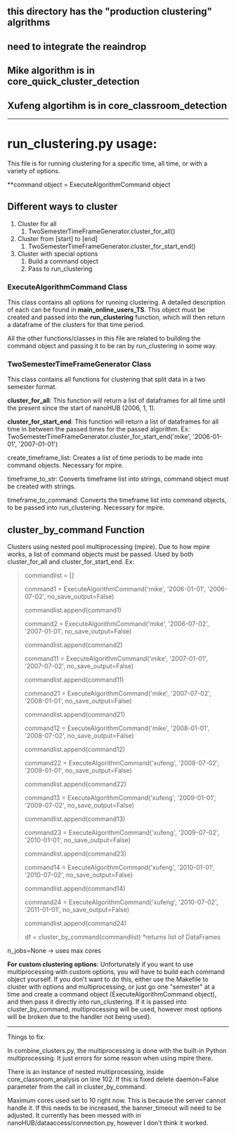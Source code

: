 ## this directory has the "production clustering" algrithms
## need to integrate the reaindrop 

## Mike algorithm is in core_quick_cluster_detection
## Xufeng algortihm is in core_classroom_detection

---
# run_clustering.py usage:

This file is for running clustering for a specific time, all time,
or with a variety of options.

**command object = ExecuteAlgorithmCommand object

## Different ways to cluster

1. Cluster for all
   1. TwoSemesterTimeFrameGenerator.cluster_for_all()
2. Cluster from [start] to [end]
   1. TwoSemesterTimeFrameGenerator.cluster_for_start_end()
3. Cluster with special options
   1. Build a command object
   2. Pass to run_clustering

### ExecuteAlgorithmCommand Class
This class contains all options for running clustering. A detailed description
of each can be found in **main_online_users_TS**. This object must be created and passed into the **run_clustering**
function, which will then return a dataframe of the clusters for that time period.

All the other functions/classes in this file are related to building the command object and passing it
to be ran by run_clustering in some way.

### TwoSemesterTimeFrameGenerator Class
This class contains all functions for clustering that split data in a two semester format.

**cluster_for_all**: This function will return a list of dataframes for all
time until the present since the start of nanoHUB (2006, 1, 1).

**cluster_for_start_end**: This function will return a list of dataframes
for all time in between the passed times for the passed algorithm.
Ex: TwoSemesterTimeFrameGenerator.cluster_for_start_end('mike', '2006-01-01', '2007-01-01')

create_timeframe_list: Creates a list of time periods to be made into command objects.
Necessary for mpire.

timeframe_to_str: Converts timeframe list into strings, command object must be created with strings.

timeframe_to_command: Converts the timeframe list into command objects, to be passed into run_clustering.
Necessary for mpire.

## cluster_by_command Function
Clusters using nested pool multiprocessing (mpire). Due to how mpire works, a list of command objects must be passed.
Used by both cluster_for_all and cluster_for_start_end.
Ex: 
>commandlist = []
> 
>command1 = ExecuteAlgorithmCommand('mike', '2006-01-01', '2006-07-02', no_save_output=False)
> 
>commandlist.append(command1)
> 
>command2 = ExecuteAlgorithmCommand('mike', '2006-07-02', '2007-01-01', no_save_output=False)
> 
>commandlist.append(command2)
> 
>command11 = ExecuteAlgorithmCommand('mike', '2007-01-01', '2007-07-02', no_save_output=False)
> 
>commandlist.append(command11)
> 
>command21 = ExecuteAlgorithmCommand('mike', '2007-07-02', '2008-01-01', no_save_output=False)
> 
>commandlist.append(command21)
> 
>command12 = ExecuteAlgorithmCommand('mike', '2008-01-01', '2008-07-02', no_save_output=False)
> 
>commandlist.append(command12)
> 
>command22 = ExecuteAlgorithmCommand('xufeng', '2008-07-02', '2009-01-01', no_save_output=False)
> 
>commandlist.append(command22)
> 
>command13 = ExecuteAlgorithmCommand('xufeng', '2009-01-01', '2009-07-02', no_save_output=False)
> 
>commandlist.append(command13)
> 
>command23 = ExecuteAlgorithmCommand('xufeng', '2009-07-02', '2010-01-01', no_save_output=False)
> 
>commandlist.append(command23)
> 
>command14 = ExecuteAlgorithmCommand('xufeng', '2010-01-01', '2010-07-02', no_save_output=False)
> 
>commandlist.append(command14)
> 
>command24 = ExecuteAlgorithmCommand('xufeng', '2010-07-02', '2011-01-01', no_save_output=False)
> 
>commandlist.append(command24)
> 
> df = cluster_by_command(commandlist)
*returns list of DataFrames

n_jobs=None -> uses max cores

**For custom clustering options**: Unfortunately if you want to use multiprocessing with custom options, you will have to build each command object yourself.
If you don't want to do this, either use the Makefile to cluster with options and multiprocessing, or just go one "semester" at
a time and create a command object (ExecuteAlgorithmCommand object), and then pass it directly into run_clustering. If it is passed
into cluster_by_command, multiprocessing will be used, however most options will be broken due to the handler not being used).


---

Things to fix:

In combine_clusters.py, the multiprocessing is done with the built-in Python multiprocessing.
It just errors for some reason when using mpire there.

There is an instance of nested multiprocessing, inside core_classroom_analysis on line 102. If this is
fixed delete daemon=False parameter from the call in cluster_by_command.

Maximum cores used set to 10 right now. This is because the server cannot handle it.
If this needs to be increased, the banner_timeout will need to be adjusted. It currently has
been messed with in nanoHUB/dataaccess/connection.py, however I don't think it worked.